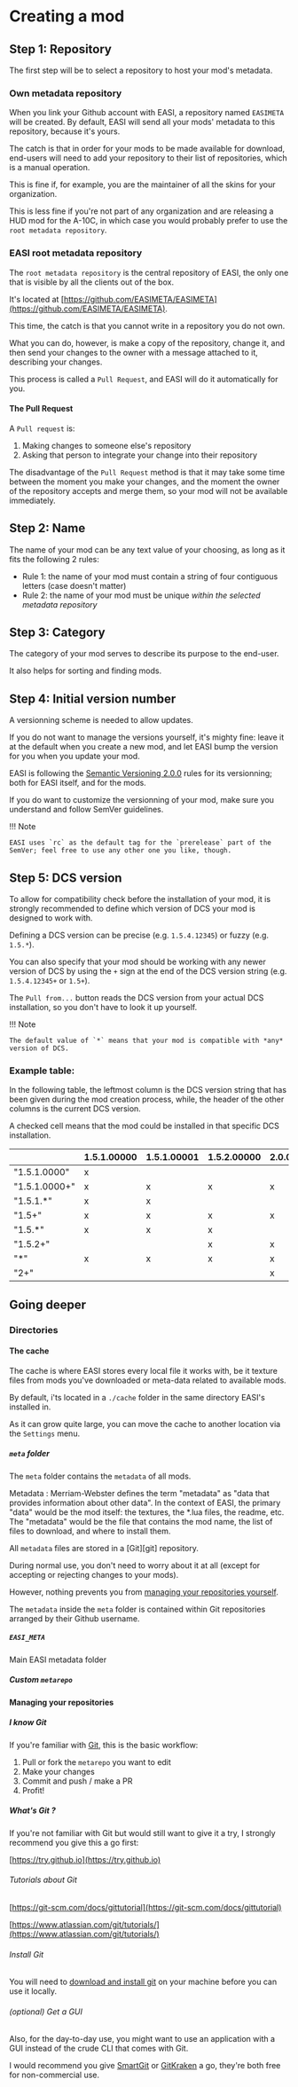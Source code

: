 # Creating a mod

## Step 1: Repository

The first step will be to select a repository to host your mod's metadata.

### Own metadata repository

When you link your Github account with EASI, a repository named `EASIMETA` will be created. By default, EASI will send all your mods' metadata to this repository, because it's yours.

The catch is that in order for your mods to be made available for download, end-users will need to add your repository to their list of repositories, which is a manual operation.

This is fine if, for example, you are the maintainer of all the skins for your organization.

This is less fine if you're not part of any organization and are releasing a HUD mod for the A-10C, in which case you would probably prefer to use the `root metadata repository`.

### EASI root metadata repository

The `root metadata repository` is the central repository of EASI, the only one that is visible by all the clients out of the box.

It's located at [https://github.com/EASIMETA/EASIMETA](https://github.com/EASIMETA/EASIMETA).

This time, the catch is that you cannot write in a repository you do not own.

What you can do, however, is make a copy of the repository, change it, and then send your changes to the owner with a message attached to it, describing your changes.

This process is called a `Pull Request`, and EASI will do it automatically for you.

#### The Pull Request

A `Pull request` is:

1. Making changes to someone else's repository
2. Asking that person to integrate your change into their repository

The disadvantage of the `Pull Request` method is that it may take some time between the moment you make your changes, and the moment the owner of the repository accepts and merge them, so your mod will not be available immediately.

## Step 2: Name

The name of your mod can be any text value of your choosing, as long as it fits the following 2 rules:

* Rule 1: the name of your mod must contain a string of four contiguous letters (case doesn't matter)
* Rule 2: the name of your mod must be unique *within the selected metadata repository*

## Step 3: Category

The category of your mod serves to describe its purpose to the end-user.

It also helps for sorting and finding mods.

## Step 4: Initial version number

A versionning scheme is needed to allow updates.

If you do not want to manage the versions yourself, it's mighty fine: leave it at the default when you create a new mod, and let EASI bump the version for you when you update your mod.

EASI is following the [Semantic Versioning 2.0.0](http://semver.org) rules for its versionning; both for EASI itself, and for the mods.

If you do want to customize the versionning of your mod, make sure you understand and follow SemVer guidelines.

!!! Note

    EASI uses `rc` as the default tag for the `prerelease` part of the SemVer; feel free to use any other one you like, though.
    
## Step 5: DCS version

To allow for compatibility check before the installation of your mod, it is strongly recommended to define which version of DCS your mod is designed to work with.
  
Defining a DCS version can be precise (e.g. `1.5.4.12345`) or fuzzy (e.g. `1.5.*`).

You can also specify that your mod should be working with any newer version of DCS by using the `+` sign at the end of the DCS version string (e.g. `1.5.4.12345+` or `1.5+`).
 
The `Pull from...` button reads the DCS version from your actual DCS installation, so you don't have to look it up yourself.

!!! Note

    The default value of `*` means that your mod is compatible with *any* version of DCS.
    
### Example table:

In the following table, the leftmost column is the DCS version string that has been given during the mod creation process, while, the header of the other columns is the current DCS version.

A checked cell means that the mod could be installed in that specific DCS installation.
    
|               	| 1.5.1.00000 	| 1.5.1.00001 	| 1.5.2.00000 	| 2.0.0.00000 	|
|---------------	|-------------	|-------------	|-------------	|-------------	|
| "1.5.1.0000"  	| x           	|             	|             	|             	|
| "1.5.1.0000+" 	| x           	| x           	| x           	| x           	|
| "1.5.1.*"     	| x           	| x           	|             	|             	|
| "1.5+"        	| x           	| x           	| x           	| x           	|
| "1.5.*"       	| x           	| x           	| x           	|             	|
| "1.5.2+"      	|             	|             	| x           	| x           	|
| "*"           	| x           	| x           	| x           	| x           	|
| "2+"          	|             	|             	|             	| x           	|

## Going deeper

### Directories

#### The cache

The cache is where EASI stores every local file it works with, be it texture files from mods you've downloaded or meta-data related to available mods.

By default, i'ts located in a `./cache` folder in the same directory EASI's installed in.

As it can grow quite large, you can move the cache to another location via the `Settings` menu.

##### `meta` folder

The `meta` folder contains the `metadata` of all mods.

Metadata
:   Merriam-Webster defines the term "metadata" as "data that provides information about other data". In the context of EASI, the primary "data" would be the mod itself: the textures, the *.lua files, the readme, etc. The "metadata" would be the file that contains the mod name, the list of files to download, and where to install them.

All `metadata` files are stored in a [Git][git] repository.

During normal use, you don't need to worry about it at all (except for accepting or rejecting changes to your mods).

However, nothing prevents you from [managing your repositories yourself](#managing-your-repositories).

The `metadata` inside the `meta` folder is contained within Git repositories arranged by their Github username.

##### `EASI_META`

Main EASI metadata folder

##### Custom `metarepo`


#### Managing your repositories

##### I know Git

If you're familiar with [Git](https://git-scm.com), this is the basic workflow:

1. Pull or fork the `metarepo` you want to edit
2. Make your changes
3. Commit and push / make a PR
4. Profit!

##### What's Git ?

If you're not familiar with Git but would still want to give it a try, I strongly recommend you give this a go first:

[https://try.github.io](https://try.github.io)

###### Tutorials about Git

[https://git-scm.com/docs/gittutorial](https://git-scm.com/docs/gittutorial)

[https://www.atlassian.com/git/tutorials/](https://www.atlassian.com/git/tutorials/)

###### Install Git

You will need to [download and install git](https://git-scm.com/download/win) on your machine before you can use it locally.

###### (optional) Get a GUI

Also, for the day-to-day use, you might want to use an application with a GUI instead of the crude CLI that comes with Git.

I would recommend you give [SmartGit](http://www.syntevo.com/smartgit) or [GitKraken](https://www.gitkraken.com) a go, they're both free for non-commercial use.
